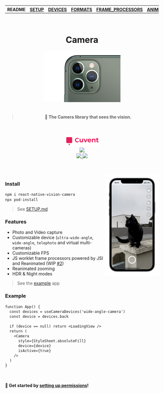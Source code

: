 <table>
<tr>
<th>README</th>
<th><a href="./docs/SETUP.md">SETUP</a></th>
<th><a href="./docs/DEVICES.md">DEVICES</a></th>
<th><a href="./docs/FORMATS.md">FORMATS</a></th>
<th><a href="./docs/FRAME_PROCESSORS.md">FRAME_PROCESSORS</a></th>
<th><a href="./docs/ANIMATED.md">ANIMATED</a></th>
<th><a href="./docs/ERRORS.md">ERRORS</a></th>
</tr>
</table>

<br/>

<h1 align="center">Camera</h1>

<div align="center">
  <img src="img/11.png" width="50%">
  <br />
  <br />
  <blockquote><h4>📸 The Camera library that sees the vision.</h4></blockquote>
  <br />

  <a href="https://cuvent.com"><img height=40 src="./img/cuvent-logo-text.svg"></a>
  <br/>
  <span>
    <a align="center" href="https://github.com/mrousavy?tab=followers">
      <img src="https://img.shields.io/github/followers/mrousavy?label=Follow%20%40mrousavy&style=social" />
    </a>
  </span>
  <br />
  <span>
    <a align="center" href="https://twitter.com/mrousavy">
      <img src="https://img.shields.io/twitter/follow/mrousavy?label=Follow%20%40mrousavy&style=social" />
    </a>
    <a align="center" href="https://twitter.com/cuventtech">
      <img src="https://img.shields.io/twitter/follow/cuventtech?label=Follow%20%40cuventtech&style=social" />
    </a>
  </span>
  </table>
</div>

<br/>
<br/>

<div>
  <img align="right" width="35%" src="./img/example.png">
</div>

### Install

```sh
npm i react-native-vision-camera
npx pod-install
```

> See [SETUP.md](./docs/SETUP.md)

### Features

* Photo and Video capture
* Customizable device (`ultra-wide-angle`, `wide-angle`, `telephoto` and virtual multi-cameras)
* Customizable FPS
* JS worklet frame processors powered by JSI and Reanimated (WIP [#2](https://github.com/cuvent/react-native-vision-camera/pull/2))
* Reanimated zooming
* HDR & Night modes

> See the [example](./example/) app

### Example


```tsx
function App() {
  const devices = useCameraDevices('wide-angle-camera')
  const device = devices.back

  if (device == null) return <LoadingView />
  return (
    <Camera
      style={StyleSheet.absoluteFill}
      device={device}
      isActive={true}
    />
  )
}
```

<br />

#### 🚀 Get started by [setting up permissions](./docs/SETUP.md)!
